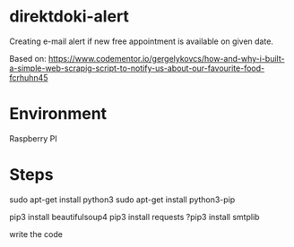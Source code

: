 # direktdoki-alert

Creating e-mail alert if new free appointment is available on given date.


Based on: https://www.codementor.io/gergelykovcs/how-and-why-i-built-a-simple-web-scrapig-script-to-notify-us-about-our-favourite-food-fcrhuhn45

# Environment
Raspberry PI

# Steps

sudo apt-get install python3
sudo apt-get install python3-pip

pip3 install beautifulsoup4
pip3 install requests
?pip3 install smtplib


write the code
